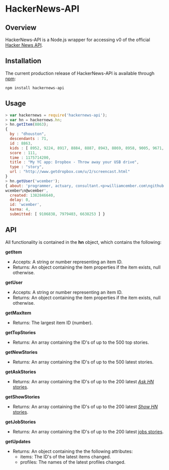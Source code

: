 # HackerNews-API #

## Overview ##
HackerNews-API is a Node.js wrapper for accessing v0 of the official [Hacker News API](https://github.com/HackerNews/API).

## Installation ##

The current production release of HackerNews-API is available through [npm](https://www.npmjs.com/package/hackernews-api):

```
npm install hackernews-api
```

## Usage ##
```javascript
> var hackernews = require('hackernews-api');
> var hn = hackernews.hn;
> hn.getItem(8863);
{
  by : "dhouston",
  descendants : 71,
  id : 8863,
  kids : [ 8952, 9224, 8917, 8884, 8887, 8943, 8869, 8958, 9005, 9671, 8940, 9067, 8908, 9055, 8865, 8881, 8872, 8873, 8955, 10403, 8903, 8928, 9125, 8998, 8901, 8902, 8907, 8894, 8878, 8870, 8980, 8934, 8876 ],
  score : 111,
  time : 1175714200,
  title : "My YC app: Dropbox - Throw away your USB drive",
  type : "story",
  url : "http://www.getdropbox.com/u/2/screencast.html"
}
> hn.getUser('wcember');
{ about: 'programmer, actuary, consultant.<p>williamcember.com\ngithub.com&#x2F;
wcember\n@wcember',
  created: 1382846640,
  delay: 0,
  id: 'wcember',
  karma: 4,
  submitted: [ 9106838, 7979403, 6638253 ] }
```

## API ##
All functionality is contained in the **hn** object, which contains the following:

**getItem**
* Accepts: A string or number representing an item ID.
* Returns: An object containing the item properties if the item exists, null otherwise.

**getUser**
* Accepts: A string or number representing an item ID.
* Returns: An object containing the item properties if the item exists, null otherwise.

**getMaxItem**
* Returns: The largest item ID (number).

**getTopStories**
* Returns: An array containing the ID's of up to the 500 top stories.

**getNewStories**
* Returns: An array containing the ID's of up to the 500 latest stories.

**getAskStories**
* Returns: An array containing the ID's of up to the 200 latest [*Ask HN* stories](https://news.ycombinator.com/ask).


**getShowStories**
* Returns: An array containing the ID's of up to the 200 latest [*Show HN* stories](https://news.ycombinator.com/show).

**getJobStories**
* Returns: An array containing the ID's of up to the 200 latest [jobs stories](https://news.ycombinator.com/jobs).

**getUpdates**
* Returns: An object containing the the following attributes:
  * items: The ID's of the latest items changed.
  * profiles: The names of the latest profiles changed.

